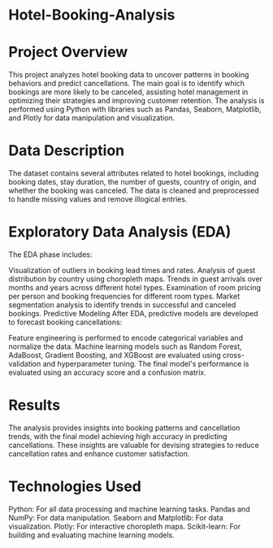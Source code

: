 # Hotel-Booking-Analysis

# Project Overview
This project analyzes hotel booking data to uncover patterns in booking behaviors and predict cancellations. The main goal is to identify which bookings are more likely to be canceled, assisting hotel management in optimizing their strategies and improving customer retention. The analysis is performed using Python with libraries such as Pandas, Seaborn, Matplotlib, and Plotly for data manipulation and visualization.

# Data Description
The dataset contains several attributes related to hotel bookings, including booking dates, stay duration, the number of guests, country of origin, and whether the booking was canceled. The data is cleaned and preprocessed to handle missing values and remove illogical entries.

# Exploratory Data Analysis (EDA)
The EDA phase includes:

Visualization of outliers in booking lead times and rates.
Analysis of guest distribution by country using choropleth maps.
Trends in guest arrivals over months and years across different hotel types.
Examination of room pricing per person and booking frequencies for different room types.
Market segmentation analysis to identify trends in successful and canceled bookings.
Predictive Modeling
After EDA, predictive models are developed to forecast booking cancellations:

Feature engineering is performed to encode categorical variables and normalize the data.
Machine learning models such as Random Forest, AdaBoost, Gradient Boosting, and XGBoost are evaluated using cross-validation and hyperparameter tuning.
The final model's performance is evaluated using an accuracy score and a confusion matrix.

# Results
The analysis provides insights into booking patterns and cancellation trends, with the final model achieving high accuracy in predicting cancellations. These insights are valuable for devising strategies to reduce cancellation rates and enhance customer satisfaction.

# Technologies Used
Python: For all data processing and machine learning tasks.
Pandas and NumPy: For data manipulation.
Seaborn and Matplotlib: For data visualization.
Plotly: For interactive choropleth maps.
Scikit-learn: For building and evaluating machine learning models.

